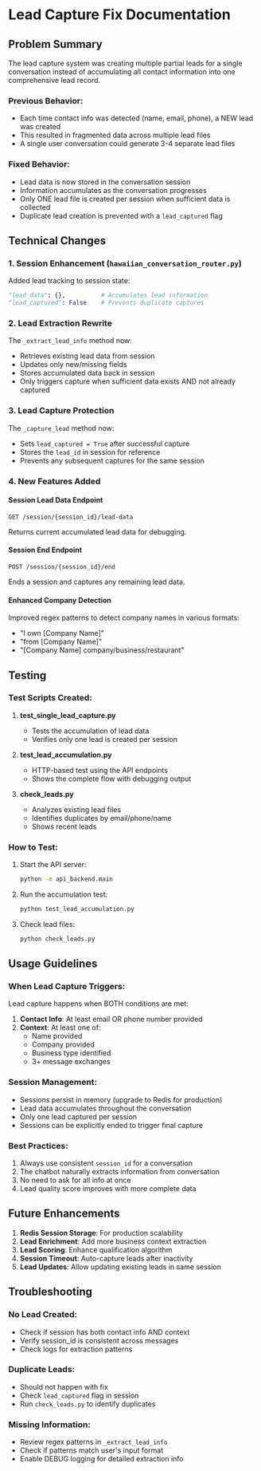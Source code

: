 # Lead Capture Fix Documentation

## Problem Summary
The lead capture system was creating multiple partial leads for a single conversation instead of accumulating all contact information into one comprehensive lead record.

### Previous Behavior:
- Each time contact info was detected (name, email, phone), a NEW lead was created
- This resulted in fragmented data across multiple lead files
- A single user conversation could generate 3-4 separate lead files

### Fixed Behavior:
- Lead data is now stored in the conversation session
- Information accumulates as the conversation progresses
- Only ONE lead file is created per session when sufficient data is collected
- Duplicate lead creation is prevented with a `lead_captured` flag

## Technical Changes

### 1. Session Enhancement (`hawaiian_conversation_router.py`)
Added lead tracking to session state:
```python
"lead_data": {},          # Accumulates lead information
"lead_captured": False    # Prevents duplicate captures
```

### 2. Lead Extraction Rewrite
The `_extract_lead_info` method now:
- Retrieves existing lead data from session
- Updates only new/missing fields
- Stores accumulated data back in session
- Only triggers capture when sufficient data exists AND not already captured

### 3. Lead Capture Protection
The `_capture_lead` method now:
- Sets `lead_captured = True` after successful capture
- Stores the `lead_id` in session for reference
- Prevents any subsequent captures for the same session

### 4. New Features Added

#### Session Lead Data Endpoint
```
GET /session/{session_id}/lead-data
```
Returns current accumulated lead data for debugging.

#### Session End Endpoint
```
POST /session/{session_id}/end
```
Ends a session and captures any remaining lead data.

#### Enhanced Company Detection
Improved regex patterns to detect company names in various formats:
- "I own [Company Name]"
- "from [Company Name]"
- "[Company Name] company/business/restaurant"

## Testing

### Test Scripts Created:

1. **test_single_lead_capture.py**
   - Tests the accumulation of lead data
   - Verifies only one lead is created per session

2. **test_lead_accumulation.py**
   - HTTP-based test using the API endpoints
   - Shows the complete flow with debugging output

3. **check_leads.py**
   - Analyzes existing lead files
   - Identifies duplicates by email/phone/name
   - Shows recent leads

### How to Test:

1. Start the API server:
   ```bash
   python -m api_backend.main
   ```

2. Run the accumulation test:
   ```bash
   python test_lead_accumulation.py
   ```

3. Check lead files:
   ```bash
   python check_leads.py
   ```

## Usage Guidelines

### When Lead Capture Triggers:
Lead capture happens when BOTH conditions are met:
1. **Contact Info**: At least email OR phone number provided
2. **Context**: At least one of:
   - Name provided
   - Company provided
   - Business type identified
   - 3+ message exchanges

### Session Management:
- Sessions persist in memory (upgrade to Redis for production)
- Lead data accumulates throughout the conversation
- Only one lead captured per session
- Sessions can be explicitly ended to trigger final capture

### Best Practices:
1. Always use consistent `session_id` for a conversation
2. The chatbot naturally extracts information from conversation
3. No need to ask for all info at once
4. Lead quality score improves with more complete data

## Future Enhancements

1. **Redis Session Storage**: For production scalability
2. **Lead Enrichment**: Add more business context extraction
3. **Lead Scoring**: Enhance qualification algorithm
4. **Session Timeout**: Auto-capture leads after inactivity
5. **Lead Updates**: Allow updating existing leads in same session

## Troubleshooting

### No Lead Created:
- Check if session has both contact info AND context
- Verify session_id is consistent across messages
- Check logs for extraction patterns

### Duplicate Leads:
- Should not happen with fix
- Check `lead_captured` flag in session
- Run `check_leads.py` to identify duplicates

### Missing Information:
- Review regex patterns in `_extract_lead_info`
- Check if patterns match user's input format
- Enable DEBUG logging for detailed extraction info